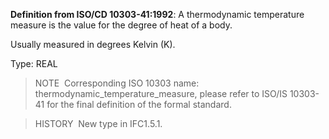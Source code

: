 ﻿**Definition from ISO/CD 10303-41:1992**: A thermodynamic temperature measure is the value for the degree of heat of a body.

Usually measured in degrees Kelvin (K).

Type: REAL

> NOTE&nbsp; Corresponding ISO 10303 name: thermodynamic_temperature_measure, please refer to ISO/IS 10303-41 for the final definition of the formal standard.

> HISTORY&nbsp; New type in IFC1.5.1.